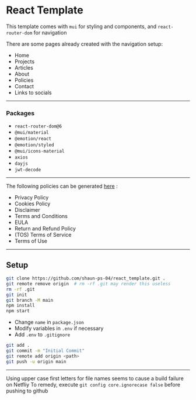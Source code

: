 # React Template

This template comes with `mui` for styling and components, and `react-router-dom` for navigation

There are some pages already created with the navigation setup:
- Home
- Projects
- Articles
- About
- Policies
- Contact
- Links to socials

---
### Packages
- `react-router-dom@6`
- `@mui/material`
- `@emotion/react`
- `@emotion/styled`
- `@mui/icons-material`
- `axios`
- `dayjs`
- `jwt-decode`

---
The following policies can be generated [here](https://www.termsfeed.com/privacy-policy-generator/) :
- Privacy Policy
- Cookies Policy
- Disclaimer
- Terms and Conditions
- EULA
- Return and Refund Policy
- (TOS) Terms of Service
- Terms of Use

---
## Setup

```bash
git clone https://github.com/shaun-ps-04/react_template.git .
git remote remove origin  # rm -rf .git may render this useless
rm -rf .git
git init
git branch -M main
npm install
npm start
```

- Change `name` in `package.json`
- Modify variables in `.env` if necessary
- Add `.env` to `.gitignore`

```bash
git add .
git commit -m "Initial Commit"
git remote add origin <path>
git push -u origin main
```

---

Using upper case first letters for file names seems to cause a build failure on Netfliy
To remedy, execute `git config core.ignorecase false` before pushing to github